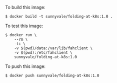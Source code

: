 To build this image:

```console
$ docker build -t sunnyvale/folding-at-k8s:1.0 .
```

To test this image:

```console
$ docker run \
    --rm \
    -ti \
    -v $(pwd)/data:/var/lib/fahclient \
    -v $(pwd):/etc/fahclient \
    sunnyvale/folding-at-k8s:1.0
```


To push this image:

```console
$ docker push sunnyvale/folding-at-k8s:1.0 
```